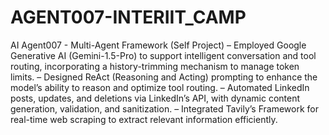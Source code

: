 # AGENT007-INTERIIT_CAMP


AI Agent007 - Multi-Agent Framework (Self Project)
– Employed Google Generative AI (Gemini-1.5-Pro) to support intelligent conversation and tool routing, incorporating a history-trimming mechanism to manage token limits.
– Designed ReAct (Reasoning and Acting) prompting to enhance the model’s ability to reason and optimize tool routing.
– Automated LinkedIn posts, updates, and deletions via LinkedIn’s API, with dynamic content generation, validation, and sanitization.
– Integrated Tavily’s Framework for real-time web scraping to extract relevant information efficiently.
